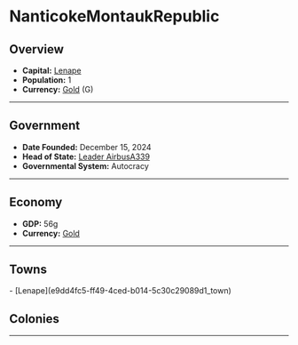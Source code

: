 <!--UNDEDITED FILE, remove this entire line if this file has been edited!-->
# <!--NAME-->NanticokeMontaukRepublic<!--NAME-->

## Overview

- **Capital:** <!--CAPITAL_LINK-->[Lenape](e9dd4fc5-ff49-4ced-b014-5c30c29089d1_town)<!--CAPITAL_LINK-->
- **Population:** <!--POPULATION-->1<!--POPULATION-->
- **Currency:** <!--CURRENCY_LINK-->[Gold](Gold_currency)<!--CURRENCY_LINK--> (<!--CURRENCY_ABV-->G<!--CURRENCY_ABV-->)

---

## Government

- **Date Founded:** <!--FOUNDED-->December 15, 2024<!--FOUNDED-->
- **Head of State:** <!--LEADER_TITLE_LINK-->[Leader AirbusA339](AirbusA339_user)<!--LEADER_TITLE_LINK-->
- **Governmental System:** <!--GOVERNMENT-->Autocracy<!--GOVERNMENT-->

---

## Economy

- **GDP:** <!--GDP-->56g<!--GDP-->
- **Currency:** <!--CURRENCY_LINK-->[Gold](Gold_currency)<!--CURRENCY_LINK-->

---

## Towns

<!--TOWNS-->- [Lenape](e9dd4fc5-ff49-4ced-b014-5c30c29089d1_town)<!--TOWNS-->

## Colonies

<!--COLONIES--><!--COLONIES-->

---